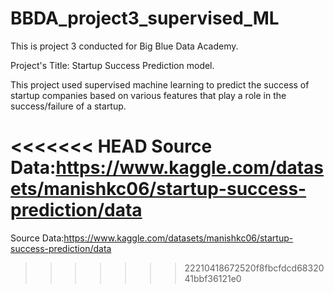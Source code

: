 # BBDA_project3_supervised_ML
This is project 3 conducted for Big Blue Data Academy.

Project's Title: Startup Success Prediction model.

This project used supervised machine learning to predict the success of startup companies based on various features that play a role in the success/failure of a startup.

<<<<<<< HEAD
Source Data:https://www.kaggle.com/datasets/manishkc06/startup-success-prediction/data
=======
Source Data:https://www.kaggle.com/datasets/manishkc06/startup-success-prediction/data 
>>>>>>> 22210418672520f8fbcfdcd6832041bbf36121e0
